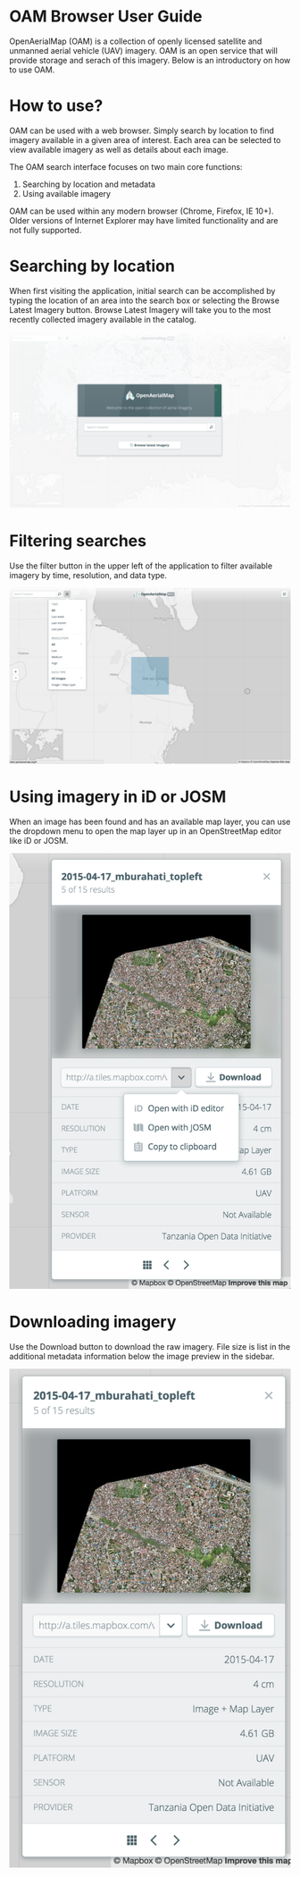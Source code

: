 OAM Browser User Guide
==============

OpenAerialMap (OAM) is a collection of openly licensed satellite and unmanned aerial vehicle (UAV) imagery. OAM is an open service that will provide storage and serach of this imagery. Below is an introductory on how to use OAM. 

How to use? 
===========

OAM can be used with a web browser. Simply search by location to find imagery available in a given area of interest. Each area can be selected to view available imagery as well as details about each image. 

The OAM search interface focuses on two main core functions: 
  
  1. Searching by location and metadata
  2. Using available imagery

OAM can be used within any modern browser (Chrome, Firefox, IE 10+). Older versions of Internet Explorer may have limited functionality and are not fully supported. 

Searching by location
=====================

When first visiting the application, initial search can be accomplished by typing the location of an area into the search box or selecting the Browse Latest Imagery button. Browse Latest Imagery will take you to the most recently collected imagery available in the catalog. 

![](/docs/images/landing.png?raw=true)

Filtering searches
==================

Use the filter button in the upper left of the application to filter available imagery by time, resolution, and data type. 

![](/docs/images/filter-full.png?raw=true)

Using imagery in iD or JOSM
===========================

When an image has been found and has an available map layer, you can use the dropdown menu to open the map layer up in an OpenStreetMap editor like iD or JOSM. 

![](/docs/images/sidebar-open.png?raw=true)

Downloading imagery
===================

Use the Download button to download the raw imagery. File size is list in the additional metadata information below the image preview in the sidebar. 

![](/docs/images/sidebar.png?raw=true)
